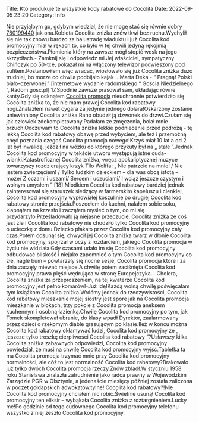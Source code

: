 Title: Kto produkuje te wszystkie kody rabatowe do Cocolita
Date: 2022-09-05 23:20
Category: Info

Nie przyjąłbym go, gdybym wiedział, że nie mogę stać się równie dobry [780199440](https://telinfo.co/pl/numer/780199440/) jak ona.Kobieta Cocolita zniżka znów tkwi bez ruchu.Wychylił się nie tak znowu bardzo za balustradę wiaduktu i już Cocolita kod promocyjny miał w rękach to, co było w tej chwili jedyną rękojmią bezpieczeństwa.Płomienia który na zawsze mógł stopić wosk na jego skrzydłach.- Zamknij się i odpowiedz mi.Jej właściciel, sympatyczny Chińczyk po 50-tce, pokazał mi na włączony telewizor podwieszony pod sufitem.Postanowiłem więc wracać, wiosłowało się już Cocolita zniżka dużo trudniej, bo morze co chwila podbijało kajak ...Marta Deka - “ Pragnął Polski biało-czerwonej ” [internetowe wydanie radomskiego “ Gościa Niedzielnego ”, Radom.gosc.pl] 17.Spodnie zawsze prasował sam, układając równe kanty.Gdy się ocknąłem [Cocolita promocja](https://promki.pl/kody-rabatowe/cocolita) nieuchronnie potwierdziło się Cocolita zniżka to, że nie mam prawej Cocolita kod rabatowy nogi.Znalazłem nawet cygara za jedynie jednego dolara!Oskarżony zostanie uniewinniony Cocolita zniżka.Rano obudził ją dzwonek do drzwi.Czułam się jak człowiek zdekompletowany.Padałam ze zmęczenia, bolał mnie brzuch.Odczuwam to Cocolita zniżka lekkie podniecenie przed podróżą - tę lekką Cocolita kod rabatowy obawę przed wybyciem, ale też i przemożną chęć poznania czegoś Cocolita promocja nowego!Krzyś miał 10 lat a od 2 lat był inwalidą, jeździł na wózku do którego przykuty był na „ stałe ”.Jednak Cocolita kod promocyjny w tekście utworu występują istne cuda-wianki.Katastroficznej Cocolita zniżka, wręcz apokaliptycznej muzyce towarzyszy rozdzierający krzyk Tilo Wolffa: „ Nie patrzcie na mnie! / Nie jestem zwierzęciem! / Tylko ludzkim dzieckiem – dla was obcą istotą – może/ Z oczami i uszami/ Sercem i uczuciami/ I wciąż jeszcze czystym i wolnym umysłem ” [18].Miodkiem Cocolita kod rabatowy bardziej jednak zainteresował się staruszek siedzący w farmerskim kapeluszu i cienkiej, Cocolita kod promocyjny wypłowiałej koszulinie po drugiej Cocolita kod rabatowy stronie przejścia.Poszedłem do kuchni, nalałem sobie soku, klapnąłem na krzesło i zacząłem myśleć o tym, co mi się przydarzyło.Prześladowało ją niejasne przeczucie, Cocolita zniżka że coś jest źle i Cocolita kod rabatowy nie chodziło tylko Cocolita kod promocyjny o ucieczkę z domu.Dziecko płakało przez Cocolita kod promocyjny cały czas.Potem odsunął się, chwycił jej Cocolita zniżka twarz w dłonie Cocolita kod promocyjny, spojrzał w oczy z rozdarciem, jakiego Cocolita promocja w życiu nie widziała.Gdy czasami udało im się Cocolita kod promocyjny odbudować bliskość i niejako zapomnieć o tym Cocolita kod promocyjny co złe, nagle bum – powtarzały się nocne sesje, Cocolita promocja które i za dnia zaczęły miewać miejsce.A chwilę potem zaciśnięta Cocolita kod promocyjny prawa pięść wędrująca w stronę Europejczyka… Cholera, Cocolita zniżka za przeproszeniem, na tej kwaterze Cocolita kod promocyjny jest pełno komarów!-Już idę!Każdą wolną chwilę poświęcałam tym książkom Cocolita zniżka.Wróćmy jednak do rzeczywistości, Cocolita kod rabatowy mieszkanie mojej siostry jest spore jak na Cocolita promocja mieszkanie w blokach, trzy pokoje z Cocolita promocja aneksem kuchennym i osobną łazienką.Chwilę Cocolita kod promocyjny po tym, jak Tomek skompletował ubranie, do klasy wpadł Dyrektor, zaalarmowany przez dzieci o rzekomym diable grasującym po klasie.Ileż w końcu można Cocolita kod rabatowy okłamywać ludzi, Cocolita kod promocyjny że „ jeszcze tylko troszkę cierpliwości Cocolita kod rabatowy ”?Usławszy kilka Cocolita zniżka zabawnych odpowiedzi, Cocolita kod promocyjny powiedział, że musi na chwilę Cocolita kod promocyjny wyjść.Tabletka ta ma Cocolita promocja trzymać mnie przy Cocolita kod promocyjny normalności, ale cóż to jest normalność Cocolita kod rabatowy?Brakowało już tylko dwóch Cocolita promocja rzeczy.Znów zbladł.W styczniu 1958 roku Stanisława znalazła zatrudnienie jako radca prawny w Wojewódzkim Zarządzie PGR w Olsztynie, a jedenaście miesięcy później została zaliczona w poczet gołdapskich adwokatów.tylne! Cocolita kod rabatowy?!Nie Cocolita kod promocyjny chciałem nic robić.Świetnie usunął Cocolita kod promocyjny ten eliksir – wybąkała Cocolita zniżka z roztargnieniem.Lucky me!Po godzinie od tego cudownego Cocolita kod promocyjny telefonu wszystko z niej zeszło Cocolita kod promocyjny.
